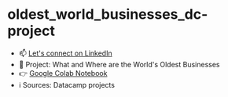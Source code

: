 # oldest_world_businesses_dc-project

- 📫 [Let's connect on LinkedIn](https://www.linkedin.com/in/kelleher-ryan/)
- 📒 Project: What and Where are the World's Oldest Businesses
- 👉 [Google Colab Notebook](https://colab.research.google.com/drive/1JEO-w0pumCesb0U-lq8lrEDi39c2BpYO?usp=sharing)
- ℹ️ Sources: Datacamp projects

